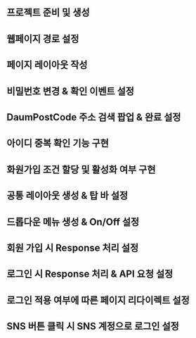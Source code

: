 ## 프로젝트 준비 및 생성

## 웹페이지 경로 설정 

## 페이지 레이아웃 작성

##

## 비밀번호 변경 & 확인 이벤트 설정

## DaumPostCode 주소 검색 팝업 & 완료 설정

## 아이디 중복 확인 기능 구현

## 화원가입 조건 할당 및 활성화 여부 구현

## 공통 레이아웃 생성 & 탑 바 설정

## 드롭다운 메뉴 생성 & On/Off 설정

## 회원 가입 시 Response 처리 설정

## 로그인 시 Response 처리 & API 요청 설정

## 로그인 적용 여부에 따른 페이지 리다이렉트 설정

## SNS 버튼 클릭 시 SNS 계정으로 로그인 설정